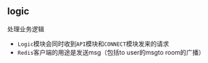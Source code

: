 ##  logic

处理业务逻辑


-   `Logic`模块会同时收到`API`模块和`CONNECT`模块发来的请求
-   `Redis`客户端的用途是发送msg（包括to user的msgto room的广播）